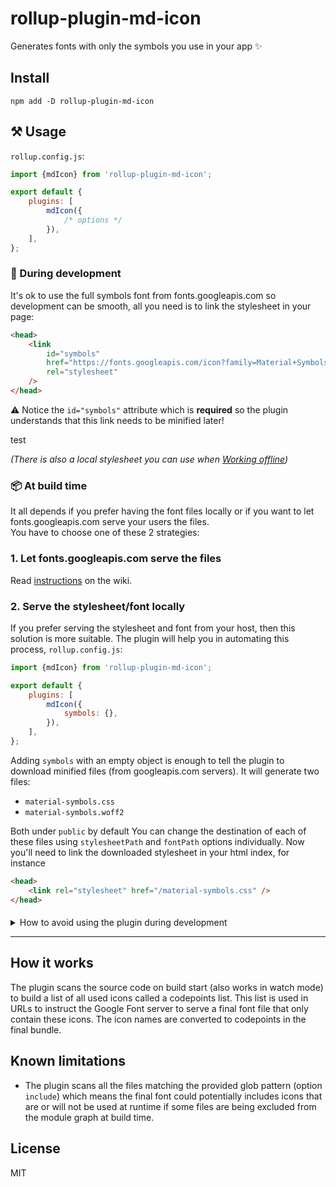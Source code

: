# rollup-plugin-md-icon

Generates fonts with only the symbols you use in your app ✨

## Install

`npm add -D rollup-plugin-md-icon`

## ⚒️ Usage

`rollup.config.js`:

```js
import {mdIcon} from 'rollup-plugin-md-icon';

export default {
	plugins: [
		mdIcon({
			/* options */
		}),
	],
};
```

### 👷 During development

It's ok to use the full symbols font from fonts.googleapis.com so development can be smooth, all you need is to link the stylesheet in your page:

```html
<head>
	<link
		id="symbols"
		href="https://fonts.googleapis.com/icon?family=Material+Symbols+Outlined"
		rel="stylesheet"
	/>
</head>
```

⚠️ Notice the `id="symbols"` attribute which is **required** so the plugin understands that this link needs to be minified later!

test

_(There is also a local stylesheet you can use when [Working offline](https://github.com/vdegenne/rollup-plugin-md-icon/wiki/Working-offline))_

### 📦 At build time

It all depends if you prefer having the font files locally or if you want to let fonts.googleapis.com serve your users the files.  
You have to choose one of these 2 strategies:

### 1. Let fonts.googleapis.com serve the files

Read [instructions](https://github.com/vdegenne/rollup-plugin-md-icon/wiki/Serving-from-fonts.googleapis.com) on the wiki.

### 2. Serve the stylesheet/font locally

If you prefer serving the stylesheet and font from your host, then this solution is more suitable. The plugin will help you in automating this process,
`rollup.config.js`:

```js
import {mdIcon} from 'rollup-plugin-md-icon';

export default {
	plugins: [
		mdIcon({
			symbols: {},
		}),
	],
};
```

Adding `symbols` with an empty object is enough to tell the plugin to download minified files (from googleapis.com servers). It will generate two files:

- `material-symbols.css`
- `material-symbols.woff2`

Both under `public` by default
You can change the destination of each of these files using `stylesheetPath` and `fontPath` options individually.
Now you'll need to link the downloaded stylesheet in your html index, for instance

```html
<head>
	<link rel="stylesheet" href="/material-symbols.css" />
</head>
```

####

<details>
  <summary>How to avoid using the plugin during development</summary>

Files are cached under `.mdicon` to reduce requests between local ↔️ fonts.googleapis.com, but still your computer will send a request every time the cache changes (add or remove icons). In watch mode it can happen a lot.  
If you prefer downloading files only at build time then make these changes:
`index.html`:

```html
<head>
	<link
		id="symbols"
		href="https://fonts.googleapis.com/icon?family=Material+Symbols+Outlined"
		rel="stylesheet"
	/>
</head>
```

_(⚠️ Notice the `id="symbols"` which is **required** so the plugin understands that this link needs to be minified later!)_

`rollup.config.js`:

```js
import {mdIcon, transformSymbolsLink} from 'rollup-plugin-md-icon';
// This serves as an example (you can use what you like)
import {rollupPluginHTML as html} from '@web/rollup-plugin-html';

const DEV = process.env.NODE_ENV == 'DEV';

export default {
	input: 'index.html',
	plugins: [
		DEV
			? [mdIcon(), html()]
			: [
					mdIcon({symbols: {}}),
					html({
						transformHtml: (html) => {
							return replaceSymbolsLink(
								html,
								'<link rel="stylesheet" href="/material-symbols.css">',
							);
						},
					}),
				],
	],
};
```

</details>

---

## How it works

The plugin scans the source code on build start (also works in watch mode) to build a list of all used icons called a codepoints list. This list is used in URLs to instruct the Google Font server to serve a final font file that only contain these icons. The icon names are converted to codepoints in the final bundle.

## Known limitations

- The plugin scans all the files matching the provided glob pattern (option `include`) which means the final font could potentially includes icons that are or will not be used at runtime if some files are being excluded from the module graph at build time.

## License

MIT
